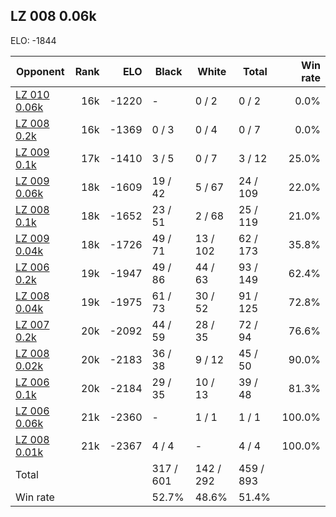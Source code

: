 ## LZ 008 0.06k ##

ELO: -1844

Opponent | Rank | ELO | Black | White | Total | Win rate
---------|-----:|----:|-------|-------|-------|-------:
[LZ 010 0.06k](LZ%20010%200.06k.md) | 16k | -1220 | - | 0 / 2 | 0 / 2 | 0.0%
[LZ 008 0.2k](LZ%20008%200.2k.md) | 16k | -1369 | 0 / 3 | 0 / 4 | 0 / 7 | 0.0%
[LZ 009 0.1k](LZ%20009%200.1k.md) | 17k | -1410 | 3 / 5 | 0 / 7 | 3 / 12 | 25.0%
[LZ 009 0.06k](LZ%20009%200.06k.md) | 18k | -1609 | 19 / 42 | 5 / 67 | 24 / 109 | 22.0%
[LZ 008 0.1k](LZ%20008%200.1k.md) | 18k | -1652 | 23 / 51 | 2 / 68 | 25 / 119 | 21.0%
[LZ 009 0.04k](LZ%20009%200.04k.md) | 18k | -1726 | 49 / 71 | 13 / 102 | 62 / 173 | 35.8%
[LZ 006 0.2k](LZ%20006%200.2k.md) | 19k | -1947 | 49 / 86 | 44 / 63 | 93 / 149 | 62.4%
[LZ 008 0.04k](LZ%20008%200.04k.md) | 19k | -1975 | 61 / 73 | 30 / 52 | 91 / 125 | 72.8%
[LZ 007 0.2k](LZ%20007%200.2k.md) | 20k | -2092 | 44 / 59 | 28 / 35 | 72 / 94 | 76.6%
[LZ 008 0.02k](LZ%20008%200.02k.md) | 20k | -2183 | 36 / 38 | 9 / 12 | 45 / 50 | 90.0%
[LZ 006 0.1k](LZ%20006%200.1k.md) | 20k | -2184 | 29 / 35 | 10 / 13 | 39 / 48 | 81.3%
[LZ 006 0.06k](LZ%20006%200.06k.md) | 21k | -2360 | - | 1 / 1 | 1 / 1 | 100.0%
[LZ 008 0.01k](LZ%20008%200.01k.md) | 21k | -2367 | 4 / 4 | - | 4 / 4 | 100.0%
Total | | | 317 / 601 | 142 / 292 | 459 / 893 | 
Win rate| | | 52.7% | 48.6% | 51.4% | 
